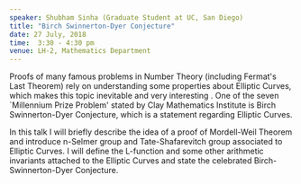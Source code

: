 ```yaml
---
speaker: Shubham Sinha (Graduate Student at UC, San Diego)
title: "Birch Swinnerton-Dyer Conjecture"
date: 27 July, 2018
time:  3:30 - 4:30 pm
venue: LH-2, Mathematics Department
---
```


Proofs of many famous problems in Number Theory (including Fermat's Last Theorem) rely on understanding some properties about Elliptic Curves, which makes this topic inevitable and very interesting . One of the seven `Millennium Prize Problem' stated by Clay Mathematics Institute is Birch Swinnerton-Dyer Conjecture, which is a statement regarding Elliptic Curves.

In this talk I will briefly describe the idea of a proof of Mordell-Weil Theorem and introduce n-Selmer group and Tate-Shafarevitch group associated to Elliptic Curves. I will define the L-function and some other arithmetic invariants attached to the Elliptic Curves and state the celebrated Birch-Swinnerton-Dyer Conjecture.

